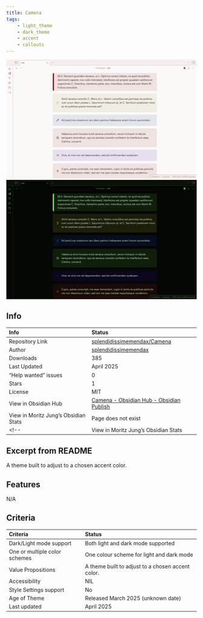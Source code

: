 ```yaml
---
title: Camena
tags:
    - light_theme
    - dark_theme
    - accent
    - callouts
---
```


<img src="https://raw.githubusercontent.com/splendidissimemendax/Camena/refs/heads/master/Light_red_screenshot.png">

<img src="https://raw.githubusercontent.com/splendidissimemendax/Camena/refs/heads/master/Dark_green_screenshot.png">

## Info
| Info | Status |
| :--- | :--- |
| Repository Link | [splendidissimemendax/Camena](https://github.com/splendidissimemendax/Camena) |
| Author | [splendidissimemendax](https://github.com/splendidissimemendax) |
| Downloads | 385 |
| Last Updated | April 2025 |
| “Help wanted” issues | 0 |
| Stars | 1 |
| License | MIT |
| View in Obsidian Hub | [Camena \- Obsidian Hub \- Obsidian Publish](https://publish.obsidian.md/hub/02+-+Community+Expansions/02.05+All+Community+Expansions/Themes/Camena) |
| View in Moritz Jung’s Obsidian Stats | Page does not exist |
<!-- | View in Moritz Jung’s Obsidian Stats | [Camena \| Obsidian Stats](https://www.moritzjung.dev/obsidian-stats/themes/camena/) | -->

## Excerpt from README
A theme built to adjust to a chosen accent color.

## Features
N/A

## Criteria
| Criteria | Status | 
| :--- | :--- | 
| Dark/Light mode support | Both light and dark mode supported | 
| One or multiple color schemes | One colour scheme for light and dark mode | 
| Value Propositions | A theme built to adjust to a chosen accent color.  |
| Accessibility | NIL | 
| Style Settings support | No | 
| Age of Theme | Released March 2025 (unknown date) | 
| Last updated | April 2025 | 